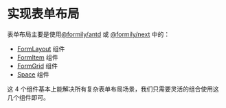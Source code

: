 # 实现表单布局

表单布局主要是使用[@formily/antd](https://antd.formilyjs.org) 或 [@formily/next](https://next.formilyjs.org) 中的：

- [FormLayout](https://antd.formilyjs.org/components/form-layout) 组件
- [FormItem](https://antd.formilyjs.org/components/form-item) 组件
- [FormGrid](https://antd.formilyjs.org/components/form-grid) 组件
- [Space](https://antd.formilyjs.org/components/space) 组件

这 4 个组件基本上能解决所有复杂表单布局场景，我们只需要灵活的组合使用这几个组件即可。
